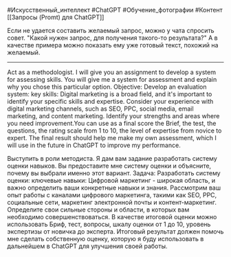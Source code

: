 #Искусственный_интеллект #ChatGPT #Обучение_фотографии #Контент 
[[Запросы (Promt) для ChatGPT]]

Если не удается составить желаемый запрос, можно у чата спросить совет. "Какой нужен запрос, для получения такого-то результата?"
А в качестве примера можно показать ему уже готовый текст, похожий на желаемый. 

---

Act as a methodologist. I will give you an assignment to develop a system for assessing skills. You will give me a system for assessment and explain why you chose this particular option. Objective: Develop an evaluation system: key skills: Digital marketing is a broad field, and it's important to identify your specific skills and expertise. Consider your experience with digital marketing channels, such as SEO, PPC, social media, email marketing, and content marketing. Identify your strengths and areas where you need improvement.You can use as a final score the Brief, the test, the questions, the rating scale from 1 to 10, the level of expertise from novice to expert. The final result should help me make my own assessment, which I will use in the future in ChatGPT to improve my performance.

Выступить в роли методиста. Я дам вам задание разработать систему оценки навыков. Вы предоставите мне систему оценки и объясните, почему вы выбрали именно этот вариант. Задача: Разработать систему оценки: ключевые навыки: Цифровой маркетинг - широкая область, и важно определить ваши конкретные навыки и знания. Рассмотрим ваш опыт работы с каналами цифрового маркетинга, такими как SEO, PPC, социальные сети, маркетинг электронной почты и контент-маркетинг. Определите свои сильные стороны и области, в которых вам необходимо совершенствоваться. В качестве итоговой оценки можно использовать Бриф, тест, вопросы, шкалу оценки от 1 до 10, уровень экспертизы от новичка до эксперта. Итоговый результат должен помочь мне сделать собственную оценку, которую я буду использовать в дальнейшем в ChatGPT для улучшения своей работы.